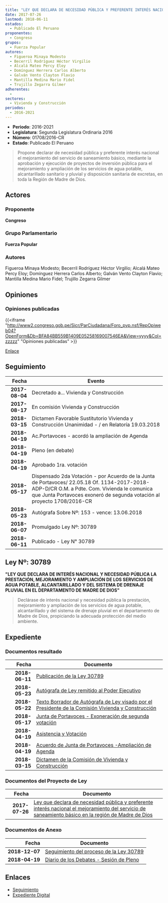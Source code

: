 ```yaml
---
title: "LEY QUE DECLARA DE NECESIDAD PÚBLICA Y PREFERENTE INTERÉS NACIONAL EL MEJORAMIENTO DEL SERVICIO DE SANEAMIENTO BÁSICO EN LA REGIÓN DE MADRE DE DIOS"
date: 2017-07-26
lastmod: 2018-06-11
estados: 
  - Publicado El Peruano
proponentes: 
  - Congreso
grupos: 
  - Fuerza Popular
autores: 
  - Figueroa Minaya Modesto
  - Becerril Rodríguez Héctor Virgilio
  - Alcalá Mateo Percy Eloy
  - Domínguez Herrera Carlos Alberto
  - Galván Vento Clayton Flavio
  - Mantilla Medina Mario Fidel
  - Trujillo Zegarra Gilmer
adherentes: 
  - 
sectores: 
  - Vivienda y Construcción
periodos: 
  - 2016-2021
---
```


- **Periodo**: 2016-2021
- **Legislatura**: Segunda Legislatura Ordinaria 2016
- **Número**: 01708/2016-CR
- **Estado**: Publicado El Peruano

> Propone declarar de necesidad pública y preferente interés nacional el mejoramiento del servicio de saneamiento básico, mediante la aprobación y ejecución de proyectos de inversión pública para el mejoramiento y ampliación de los servicios de agua potable, alcantarillado sanitario y pluvial y disposición sanitaria de excretas, en toda la Región de Madre de Dios.


## Actores

### Proponente

**Congreso**

### Grupo Parlamentario

**Fuerza Popular**

### Autores

Figueroa Minaya Modesto; Becerril Rodríguez Héctor Virgilio; Alcalá Mateo Percy Eloy; Domínguez Herrera Carlos Alberto; Galván Vento Clayton Flavio; Mantilla Medina Mario Fidel; Trujillo Zegarra Gilmer


## Opiniones

### Opiniones publicadas

{{<iframe "http://www2.congreso.gob.pe/Sicr/ParCiudadana/Foro_pvp.nsf/RepOpiweb04?OpenForm&Db=BFA84BB559B1409E05258169007546EA&View=yyyy&Col=zzzzz" "Opiniones publicadas" >}}

[Enlace](http://www2.congreso.gob.pe/Sicr/ParCiudadana/Foro_pvp.nsf/RepOpiweb04?OpenForm&Db=BFA84BB559B1409E05258169007546EA&View=yyyy&Col=zzzzz)

## Seguimiento

| Fecha | Evento |
|------:|--------|
| **2017-08-04** | Decretado a... Vivienda y Construcción|
| **2017-08-17** | En comisión Vivienda y Construcción|
| **2018-03-15** | Dictamen Favorable Sustitutorio Vivienda y Construcción Unanimidad - / en Relatoría 19.03.2018|
| **2018-04-19** | Ac.Portavoces - acordó la ampliación de Agenda|
| **2018-04-19** | Pleno (en debate)|
| **2018-04-19** | Aprobado 1ra. votación|
| **2018-05-17** | Dispensado 2da Votación - por Acuerdo de la Junta de Portavoces/ 22.05.18 Of. 1134-2017-2018-ADP-D/CR O.M. a Pdte. Com. Vivienda le comunica que Junta Portavoces exoneró de segunda votación al proyecto 1708/2016-CR|
| **2018-05-23** | Autógrafa Sobre Nº: 153 - vence: 13.06.2018|
| **2018-06-07** | Promulgado Ley Nº: 30789|
| **2018-06-11** | Publicado - Ley N° 30789|

## Ley Nº: 30789

**"LEY QUE DECLARA DE INTERÉS NACIONAL Y NECESIDAD PÚBLICA LA PRESTACIÓN, MEJORAMIENTO Y AMPLIACIÓN DE LOS SERVICIOS DE AGUA POTABLE, ALCANTARILLADO Y DEL SISTEMA DE DRENAJE PLUVIAL EN EL DEPARTAMENTO DE MADRE DE DIOS"**

> Declárase de interés nacional y necesidad pública la prestación, mejoramiento y ampliación de los servicios de agua potable, alcantarillado y del sistema de drenaje pluvial en el departamento de Madre de Dios, propiciando la adecuada protección del medio ambiente.


## Expediente


### Documentos resultado

| Fecha | Documento |
|------:|--------|
| **2018-06-11** | [Publicación de la Ley 30789](http://www.leyes.congreso.gob.pe/Documentos/2016_2021/ADLP/Normas_Legales/30789-LEY.pdf) |
| **2018-05-23** | [Autógrafa de Ley remitido al Poder Ejecutivo](http://www.leyes.congreso.gob.pe/Documentos/2016_2021/ADLP/Texto_Aprobado/AU0170820180523.pdf) |
| **2018-05-22** | [Texto Borrador de Autógrafa de Ley visado por el Presidente de la Comisión Vivienda y Construcción](http://www.leyes.congreso.gob.pe/Documentos/2016_2021/Texto_Borrador_de_Autografa/BAU0170820180522.pdf) |
| **2018-05-17** | [Junta de Portavoces - Exoneración de segunda votación](http://www.leyes.congreso.gob.pe/Documentos/2016_2021/Acuerdos/Junta_Portavoces/AJP0170820180517..pdf) |
| **2018-04-19** | [Asistencia y Votación](http://www.leyes.congreso.gob.pe/Documentos/2016_2021/Asistencia_y_Votacion/Proyectos_de_Ley/AV0170820180419..pdf) |
| **2018-04-19** | [Acuerdo de Junta de Portavoces -Ampliación de Agenda](http://www.leyes.congreso.gob.pe/Documentos/2016_2021/Acuerdos/Junta_Portavoces/AJP0170820180419.pdf) |
| **2018-03-15** | [Dictamen de la Comisión de Vivienda y Construcción](http://www.leyes.congreso.gob.pe/Documentos/2016_2021/Dictamenes/Proyectos_de_Ley/01708DC24MAY20180315..pdf) |

### Documentos del Proyecto de Ley

| Fecha | Documento |
|------:|--------|
| **2017-07-26** | [Ley que declara de necesidad pública y preferente interés nacional el mejoramiento del servicio de saneamiento básico en la región de Madre de Dios](http://www.leyes.congreso.gob.pe/Documentos/2016_2021/Proyectos_de_Ley_y_de_Resoluciones_Legislativas/PL0170820170726..pdf) |

### Documentos de Anexo

| Fecha | Documento |
|------:|--------|
| **2018-12-07** | [Seguimiento del proceso de la Ley 30789](http://www.leyes.congreso.gob.pe/Documentos/2016_2021/Seguimiento_de_Proyectos_de_Ley/01708PL20180712.pdf) |
| **2018-04-19** | [Diario de los Debates - Sesión de Pleno](http://www.leyes.congreso.gob.pe/Documentos/2016_2021/ADLP/Diario_Debates/30789-TDD.pdf) |

## Enlaces 

- [Seguimiento](http://www2.congreso.gob.pe/Sicr/TraDocEstProc/CLProLey2016.nsf/f7fff46988ca05b1052578e100829cc7/34c33ae43169371b052581690061f2f2?OpenDocument)
- [Expediente Digital](http://www2.congreso.gob.pe/Sicr/TraDocEstProc/CLProLey2016.nsf/f7fff46988ca05b1052578e100829cc7/34c33ae43169371b052581690061f2f2?OpenDocument&Click=05257FB7005EB655.eb71d0cf91d8294e05256cdf006b5706/$Body/0.1C6C)
